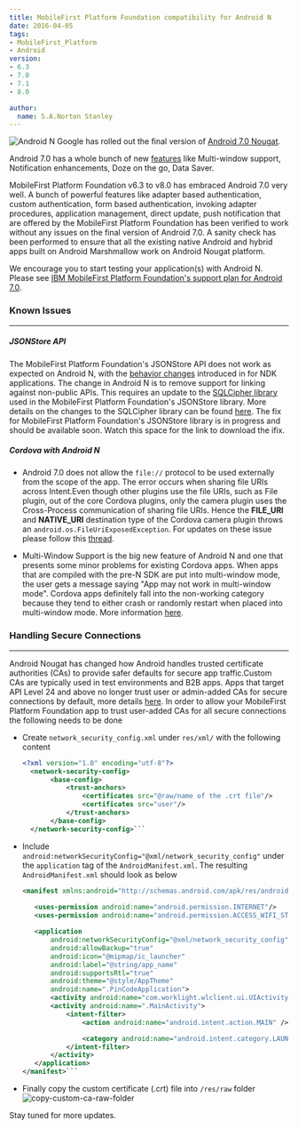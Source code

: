 ```yaml
---
title: MobileFirst Platform Foundation compatibility for Android N
date: 2016-04-05
tags:
- MobileFirst_Platform
- Android
version:
- 6.3
- 7.0
- 7.1
- 8.0

author:
  name: S.A.Norton Stanley
---
```

![Android N]({{site.baseurl}}/assets/blog/2016-04-05-mobilefirst-platform-compatibility-for-android-n/mfpcompatibilityandroidn.png)
Google has rolled out the final version of [Android 7.0 Nougat](http://android-developers.blogspot.in/2016/08/taking-final-wrapper-off-of-nougat.html). 

Android 7.0 has a whole bunch of new [features](https://www.android.com/versions/nougat-7-0/) like Multi-window support, Notification enhancements, Doze on the go, Data Saver.

MobileFirst Platform Foundation v6.3 to v8.0 has embraced Android 7.0 very well. A bunch of powerful features like adapter based authentication, custom authentication, form based authentication, invoking adapter procedures, application management, direct update, push notification that are offered by the MobileFirst Platform Foundation has been verified to work without any issues on the final version of Android 7.0. A sanity check has been performed to ensure that all the existing native Android and hybrid apps built on Android Marshmallow work on Android Nougat platform.

We encourage you to start testing your application(s) with Android N. Please see [IBM MobileFirst Platform Foundation's support plan for Android 7.0](https://mobilefirstplatform.ibmcloud.com/blog/2016/07/14/support-plan-for-android-n/).

### Known Issues
---
##### JSONStore API
   The MobileFirst Platform Foundation's JSONStore API does not work as expected on Android N, with the [behavior changes](https://developer.android.com/preview/behavior-changes.html#ndk) introduced in for NDK applications. The change in Android N is to remove support for linking against non-public APIs. This requires an update to the [SQLCipher library](https://www.zetetic.net/blog/2016/6/23/sqlcipher-android-release-n-support/) used in the MobileFirst Platform Foundation's JSONStore library. More details on the changes to the SQLCipher library can be found [here](https://discuss.zetetic.net/t/sqlcipher-for-android-upcoming-changes-for-android-n-and-coordinated-beta-test-request/1315). The fix for MobileFirst Platform Foundation's JSONStore library is in progress and should be available soon. Watch this space for the link to download the ifix.
   
##### Cordova with Android N   

* Android 7.0 does not allow the ``file://`` protocol to be used externally from the scope of the app. The error occurs when sharing file URIs across Intent.Even though other plugins use the file URIs, such as File plugin, out of the core Cordova plugins, only the camera plugin uses the Cross-Process communication of sharing file URIs. Hence the  **FILE_URI** and **NATIVE_URI** destination type of the Cordova camera plugin throws an ``android.os.FileUriExposedException``.
For updates on these issue please follow this [thread](https://issues.apache.org/jira/browse/CB-11625).

* Multi-Window Support is the big new feature of Android N and one that presents some minor problems for existing Cordova apps. When apps that are compiled with the pre-N SDK are put into multi-window mode, the user gets a message saying "App may not work in multi-window mode". Cordova apps definitely fall into the non-working category because they tend to either crash or randomly restart when placed into multi-window mode. More information [here](https://github.com/cordova/cordova-discuss/blob/master/proposals/android-n-support.md).

### Handling Secure Connections
---
Android Nougat has changed how Android handles trusted certificate authorities (CAs) to provide safer defaults for secure app traffic.Custom CAs are typically used in test environments and B2B apps. Apps that target API Level 24 and above no longer trust user or admin-added CAs for secure connections by default, more details [here](https://developer.android.com/preview/features/security-config.html). In order to allow your MobileFirst Platform Foundation app to trust user-added CAs for all secure connections the following needs to be done

  - Create ```network_security_config.xml``` under ```res/xml/``` with the following content
  	
  	 ```xml
  	 <?xml version="1.0" encoding="utf-8"?>
	   <network-security-config>
	        <base-config>
		        <trust-anchors>
			        <certificates src="@raw/name of the .crt file"/>
			        <certificates src="user"/>
		        </trust-anchors>
	        </base-config>
       </network-security-config>```
    

  - Include ``` android:networkSecurityConfig="@xml/network_security_config" ``` under the ``` application ``` tag of the ``` AndroidManifest.xml ```.  The resulting ``` AndroidManifest.xml ``` should look as below
      
  	 ```xml 
  	 <manifest xmlns:android="http://schemas.android.com/apk/res/android" package="sample.com.pincodeandroid">
	   
	    <uses-permission android:name="android.permission.INTERNET"/>
    	<uses-permission android:name="android.permission.ACCESS_WIFI_STATE"/>

	    <application
	        android:networkSecurityConfig="@xml/network_security_config"
	        android:allowBackup="true"
	        android:icon="@mipmap/ic_launcher"
	        android:label="@string/app_name"
	        android:supportsRtl="true"
	        android:theme="@style/AppTheme"
	        android:name=".PinCodeApplication">
	        <activity android:name="com.worklight.wlclient.ui.UIActivity" />
	        <activity android:name=".MainActivity">
	            <intent-filter>
	                <action android:name="android.intent.action.MAIN" />

	                <category android:name="android.intent.category.LAUNCHER" />
	            </intent-filter>
	        </activity>
	    </application>
     </manifest>```
     

  - Finally copy the custom certificate (.crt) file into ```/res/raw``` folder
    ![copy-custom-ca-raw-folder]({{site.baseurl}}/assets/blog/2016-04-05-mobilefirst-platform-compatibility-for-android-n/copy-custom-ca-raw-folder.png)


Stay tuned for more updates.